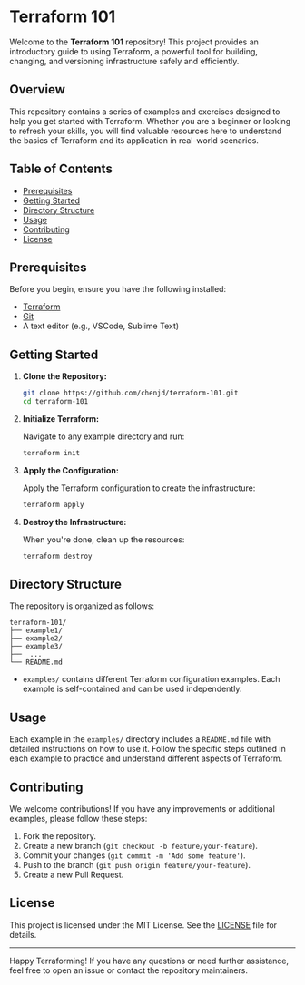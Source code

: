 # Terraform 101

Welcome to the **Terraform 101** repository! This project provides an introductory guide to using Terraform, a powerful tool for building, changing, and versioning infrastructure safely and efficiently.

## Overview

This repository contains a series of examples and exercises designed to help you get started with Terraform. Whether you are a beginner or looking to refresh your skills, you will find valuable resources here to understand the basics of Terraform and its application in real-world scenarios.

## Table of Contents

- [Prerequisites](#prerequisites)
- [Getting Started](#getting-started)
- [Directory Structure](#directory-structure)
- [Usage](#usage)
- [Contributing](#contributing)
- [License](#license)

## Prerequisites

Before you begin, ensure you have the following installed:

- [Terraform](https://www.terraform.io/downloads.html) 
- [Git](https://git-scm.com/downloads)
- A text editor (e.g., VSCode, Sublime Text)

## Getting Started

1. **Clone the Repository:**

   ```bash
   git clone https://github.com/chenjd/terraform-101.git
   cd terraform-101
   ```

2. **Initialize Terraform:**

   Navigate to any example directory and run:

   ```bash
   terraform init
   ```

3. **Apply the Configuration:**

   Apply the Terraform configuration to create the infrastructure:

   ```bash
   terraform apply
   ```

4. **Destroy the Infrastructure:**

   When you're done, clean up the resources:

   ```bash
   terraform destroy
   ```

## Directory Structure

The repository is organized as follows:

```
terraform-101/
├── example1/
├── example2/
├── example3/
├──  ...
└── README.md
```

- `examples/` contains different Terraform configuration examples. Each example is self-contained and can be used independently.

## Usage

Each example in the `examples/` directory includes a `README.md` file with detailed instructions on how to use it. Follow the specific steps outlined in each example to practice and understand different aspects of Terraform.

## Contributing

We welcome contributions! If you have any improvements or additional examples, please follow these steps:

1. Fork the repository.
2. Create a new branch (`git checkout -b feature/your-feature`).
3. Commit your changes (`git commit -m 'Add some feature'`).
4. Push to the branch (`git push origin feature/your-feature`).
5. Create a new Pull Request.

## License

This project is licensed under the MIT License. See the [LICENSE](LICENSE) file for details.

---

Happy Terraforming! If you have any questions or need further assistance, feel free to open an issue or contact the repository maintainers.
